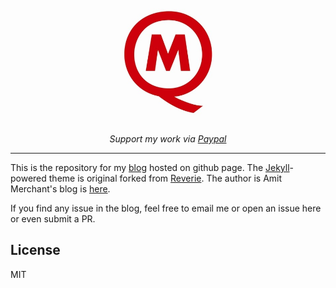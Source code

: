 <div align="center">
  <br>
  <img src="/images/MQ_LOGO.jpg" alt="Mian's blog" width="200"/>
  <br>  
  <p align="center">
    <i>Support my work via <a href="paypal.me/MIANQ">Paypal</a></i>
  </p>
</div>

---

This is the repository for my [blog](https://celery1124.github.io) hosted on github page. The [Jekyll](https://jekyllrb.com/)-powered theme is original forked from [Reverie](https://github.com/amitmerchant1990/reverie). The author is Amit Merchant's blog is [here](https://www.amitmerchant.com).

If you find any issue in the blog, feel free to email me or open an issue here or even submit a PR.

## License

MIT
